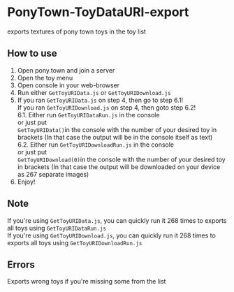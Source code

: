 # PonyTown-ToyDataURI-export
exports textures of pony town toys in the toy list<br/>

## How to use
1. Open pony.town and join a server<br/>
2. Open the toy menu<br/>
3. Open console in your web-browser<br/>
4. Run either `GetToyURIData.js` or `GetToyURIDownload.js`<br/>
5. If you ran `GetToyURIData.js` on step 4, then go to step 6.1!<br/>If you ran `GetToyURIDownload.js` on step 4, then goto step 6.2!<br/>
6.1. Either run `GetToyURIDataRun.js` in the console<br/>or just put<br/>```GetToyURIData()```in the console with the number of your desired toy in brackets (In that case the output will be in the console itself as text)<br/>
6.2. Either run `GetToyURIDownloadRun.js` in the console<br/>or just put<br/>```GetToyURIDownload(0)```in the console with the number of your desired toy in brackets (In that case the output will be downloaded on your device as 267 separate images)<br/>
7. Enjoy!<br/>

## Note
If you're using `GetToyURIData.js`, you can quickly run it 268 times to exports all toys using `GetToyURIDataRun.js`<br/>
If you're using `GetToyURIDownload.js`, you can quickly run it 268 times to exports all toys using `GetToyURIDownloadRun.js`<br/>

## Errors
Exports wrong toys if you're missing some from the list<br/>

